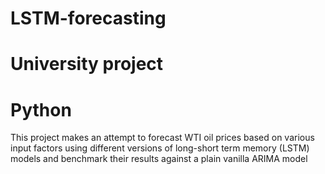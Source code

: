 # LSTM-forecasting
# University project 
# Python

This project makes an attempt to forecast WTI oil prices based on various input factors using different versions of long-short term memory (LSTM) models and benchmark their results against a plain vanilla ARIMA model
